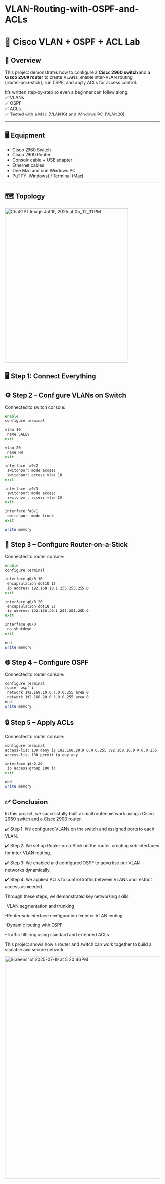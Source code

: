 # VLAN-Routing-with-OSPF-and-ACLs
# 🚀 Cisco VLAN + OSPF + ACL Lab

## 📌 Overview
This project demonstrates how to configure a **Cisco 2960 switch** and a **Cisco 2900 router** to create VLANs, enable inter‑VLAN routing (router‑on‑a‑stick), run OSPF, and apply ACLs for access control.

It’s written step‑by‑step so even a beginner can follow along.  
✅ VLANs  
✅ OSPF  
✅ ACLs  
✅ Tested with a Mac (VLAN10) and Windows PC (VLAN20)

---

## 🖥 Equipment
- Cisco 2960 Switch  
- Cisco 2900 Router  
- Console cable + USB adapter  
- Ethernet cables  
- One Mac and one Windows PC  
- PuTTY (Windows) / Terminal (Mac)

---

## 🗺 Topology
<img width="400" height="500" alt="ChatGPT Image Jul 19, 2025 at 05_02_31 PM" src="https://github.com/user-attachments/assets/b10a194c-c87d-45f4-93d5-517f92fafd8a" />


## 🖥️ Step 1: Connect Everything







## ⚙️ Step 2 – Configure VLANs on Switch
Connected to switch console:

```bash
enable
configure terminal

vlan 10
 name SALES
exit

vlan 20
 name HR
exit

interface fa0/2
 switchport mode access
 switchport access vlan 10
exit

interface fa0/3
 switchport mode access
 switchport access vlan 20
exit

interface fa0/1
 switchport mode trunk
exit

write memory

```

## 🌉 Step 3 – Configure Router-on-a-Stick

Connected to router console:

```bash
enable
configure terminal

interface g0/0.10
 encapsulation dot1Q 10
 ip address 192.168.10.1 255.255.255.0
exit

interface g0/0.20
 encapsulation dot1Q 20
 ip address 192.168.20.1 255.255.255.0
exit

interface g0/0
 no shutdown
exit

end
write memory

```

## 🌐 Step 4 – Configure OSPF

Connected to router console:

```bash
configure terminal
router ospf 1
 network 192.168.10.0 0.0.0.255 area 0
 network 192.168.20.0 0.0.0.255 area 0
end
write memory

```

## 🔒 Step 5 – Apply ACLs

Connected to router console:

```bash
configure terminal
access-list 100 deny ip 192.168.20.0 0.0.0.255 192.168.10.0 0.0.0.255
access-list 100 permit ip any any

interface g0/0.20
 ip access-group 100 in
exit

end
write memory

```

## ✅ Conclusion

In this project, we successfully built a small routed network using a Cisco 2960 switch and a Cisco 2900 router.

✔️ Step 1: We configured VLANs on the switch and assigned ports to each VLAN.

✔️ Step 2: We set up Router‑on‑a‑Stick on the router, creating sub‑interfaces for inter‑VLAN routing.

✔️ Step 3: We enabled and configured OSPF to advertise our VLAN networks dynamically.

✔️ Step 4: We applied ACLs to control traffic between VLANs and restrict access as needed.


Through these steps, we demonstrated key networking skills:

-VLAN segmentation and trunking

-Router sub‑interface configuration for inter‑VLAN routing

-Dynamic routing with OSPF

-Traffic filtering using standard and extended ACLs

This project shows how a router and switch can work together to build a scalable and secure network.


<img width="740" height="721" alt="Screenshot 2025-07-19 at 5 20 46 PM" src="https://github.com/user-attachments/assets/a74fbcb1-eba5-4057-a261-64b5f3267383" />
